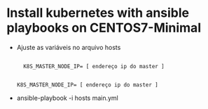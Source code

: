 # Install kubernetes with ansible playbooks on CENTOS7-Minimal

- Ajuste as variáveis no arquivo hosts

	<code>
	K8S_MASTER_NODE_IP= [ endereço ip do master ] 

	K8S_MASTER_NODE_IP= [ endereço ip do master ]
	</code>

- ansible-playbook -i hosts main.yml

